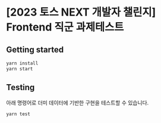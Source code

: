 # [2023 토스 NEXT 개발자 챌린지] Frontend 직군 과제테스트

## Getting started

```sh
yarn install
yarn start
```

## Testing

아래 명령어로 더미 데이터에 기반한 구현을 테스트할 수 있습니다.

```sh
yarn test
```
